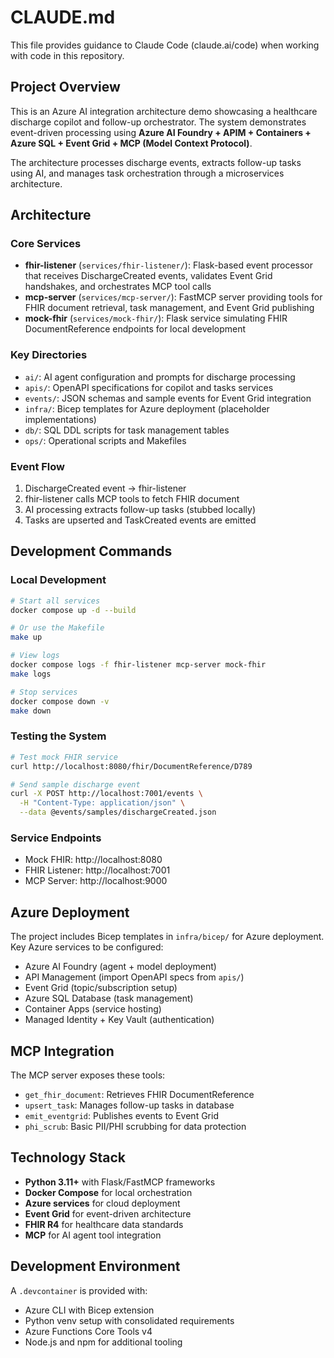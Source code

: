 # CLAUDE.md

This file provides guidance to Claude Code (claude.ai/code) when working with code in this repository.

## Project Overview

This is an Azure AI integration architecture demo showcasing a healthcare discharge copilot and follow-up orchestrator. The system demonstrates event-driven processing using **Azure AI Foundry + APIM + Containers + Azure SQL + Event Grid + MCP (Model Context Protocol)**.

The architecture processes discharge events, extracts follow-up tasks using AI, and manages task orchestration through a microservices architecture.

## Architecture

### Core Services
- **fhir-listener** (`services/fhir-listener/`): Flask-based event processor that receives DischargeCreated events, validates Event Grid handshakes, and orchestrates MCP tool calls
- **mcp-server** (`services/mcp-server/`): FastMCP server providing tools for FHIR document retrieval, task management, and Event Grid publishing
- **mock-fhir** (`services/mock-fhir/`): Flask service simulating FHIR DocumentReference endpoints for local development

### Key Directories
- `ai/`: AI agent configuration and prompts for discharge processing
- `apis/`: OpenAPI specifications for copilot and tasks services
- `events/`: JSON schemas and sample events for Event Grid integration
- `infra/`: Bicep templates for Azure deployment (placeholder implementations)
- `db/`: SQL DDL scripts for task management tables
- `ops/`: Operational scripts and Makefiles

### Event Flow
1. DischargeCreated event → fhir-listener
2. fhir-listener calls MCP tools to fetch FHIR document
3. AI processing extracts follow-up tasks (stubbed locally)
4. Tasks are upserted and TaskCreated events are emitted

## Development Commands

### Local Development
```bash
# Start all services
docker compose up -d --build

# Or use the Makefile
make up

# View logs
docker compose logs -f fhir-listener mcp-server mock-fhir
make logs

# Stop services
docker compose down -v
make down
```

### Testing the System
```bash
# Test mock FHIR service
curl http://localhost:8080/fhir/DocumentReference/D789

# Send sample discharge event
curl -X POST http://localhost:7001/events \
  -H "Content-Type: application/json" \
  --data @events/samples/dischargeCreated.json
```

### Service Endpoints
- Mock FHIR: http://localhost:8080
- FHIR Listener: http://localhost:7001
- MCP Server: http://localhost:9000

## Azure Deployment

The project includes Bicep templates in `infra/bicep/` for Azure deployment. Key Azure services to be configured:
- Azure AI Foundry (agent + model deployment)
- API Management (import OpenAPI specs from `apis/`)
- Event Grid (topic/subscription setup)
- Azure SQL Database (task management)
- Container Apps (service hosting)
- Managed Identity + Key Vault (authentication)

## MCP Integration

The MCP server exposes these tools:
- `get_fhir_document`: Retrieves FHIR DocumentReference
- `upsert_task`: Manages follow-up tasks in database
- `emit_eventgrid`: Publishes events to Event Grid
- `phi_scrub`: Basic PII/PHI scrubbing for data protection

## Technology Stack

- **Python 3.11+** with Flask/FastMCP frameworks
- **Docker Compose** for local orchestration
- **Azure services** for cloud deployment
- **Event Grid** for event-driven architecture
- **FHIR R4** for healthcare data standards
- **MCP** for AI agent tool integration

## Development Environment

A `.devcontainer` is provided with:
- Azure CLI with Bicep extension
- Python venv setup with consolidated requirements
- Azure Functions Core Tools v4
- Node.js and npm for additional tooling
